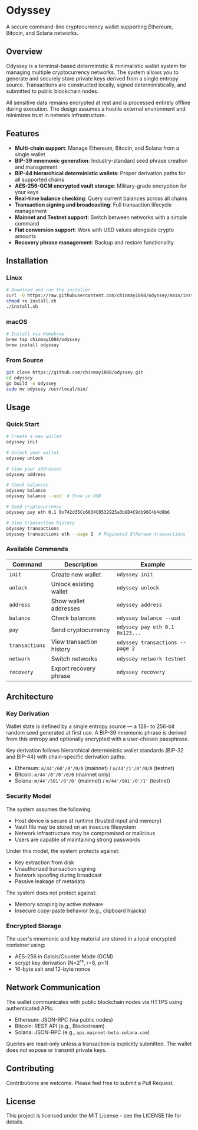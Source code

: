 # Odyssey

A secure command-line cryptocurrency wallet supporting Ethereum, Bitcoin, and Solana networks.

## Overview

Odyssey is a terminal-based deterministic & minimalistic wallet system for managing multiple cryptocurrency networks. The system allows you to generate and securely store private keys derived from a single entropy source. Transactions are constructed locally, signed deterministically, and submitted to public blockchain nodes.

All sensitive data remains encrypted at rest and is processed entirely offline during execution. The design assumes a hostile external environment and minimizes trust in network infrastructure.

## Features

- **Multi-chain support**: Manage Ethereum, Bitcoin, and Solana from a single wallet
- **BIP-39 mnemonic generation**: Industry-standard seed phrase creation and management
- **BIP-44 hierarchical deterministic wallets**: Proper derivation paths for all supported chains
- **AES-256-GCM encrypted vault storage**: Military-grade encryption for your keys
- **Real-time balance checking**: Query current balances across all chains
- **Transaction signing and broadcasting**: Full transaction lifecycle management
- **Mainnet and Testnet support**: Switch between networks with a simple command
- **Fiat conversion support**: Work with USD values alongside crypto amounts
- **Recovery phrase management**: Backup and restore functionality

## Installation

### Linux

```bash
# Download and run the installer
curl -O https://raw.githubusercontent.com/chinmay1088/odyssey/main/install.sh
chmod +x install.sh
./install.sh
```

### macOS

```bash
# Install via Homebrew
brew tap chinmay1088/odyssey
brew install odyssey
```

### From Source

```bash
git clone https://github.com/chinmay1088/odyssey.git
cd odyssey
go build -o odyssey
sudo mv odyssey /usr/local/bin/
```

## Usage

### Quick Start

```bash
# Create a new wallet
odyssey init

# Unlock your wallet
odyssey unlock

# View your addresses
odyssey address

# Check balances
odyssey balance
odyssey balance --usd  # Show in USD

# Send cryptocurrency
odyssey pay eth 0.1 0x742d35Cc6634C0532925a3b8D4C9db96C4b4d8b6

# View transaction history
odyssey transactions
odyssey transactions eth --page 2  # Paginated Ethereum transactions
```

### Available Commands

| Command | Description | Example |
|---------|-------------|---------|
| `init` | Create new wallet | `odyssey init` |
| `unlock` | Unlock existing wallet | `odyssey unlock` |
| `address` | Show wallet addresses | `odyssey address` |
| `balance` | Check balances | `odyssey balance --usd` |
| `pay` | Send cryptocurrency | `odyssey pay eth 0.1 0x123...` |
| `transactions` | View transaction history | `odyssey transactions --page 2` |
| `network` | Switch networks | `odyssey network testnet` |
| `recovery` | Export recovery phrase | `odyssey recovery` |

## Architecture

### Key Derivation

Wallet state is defined by a single entropy source — a 128- to 256-bit random seed generated at first use. A BIP-39 mnemonic phrase is derived from this entropy and optionally encrypted with a user-chosen passphrase.

Key derivation follows hierarchical deterministic wallet standards (BIP-32 and BIP-44) with chain-specific derivation paths:

- Ethereum: `m/44'/60'/0'/0/0` (mainnet) / `m/44'/1'/0'/0/0` (testnet)
- Bitcoin: `m/44'/0'/0'/0/0` (mainnet only)
- Solana: `m/44'/501'/0'/0'` (mainnet) / `m/44'/501'/0'/1'` (testnet)

### Security Model

The system assumes the following:

- Host device is secure at runtime (trusted input and memory)
- Vault file may be stored on an insecure filesystem
- Network infrastructure may be compromised or malicious
- Users are capable of maintaining strong passwords

Under this model, the system protects against:

- Key extraction from disk
- Unauthorized transaction signing
- Network spoofing during broadcast
- Passive leakage of metadata

The system does not protect against:

- Memory scraping by active malware
- Insecure copy-paste behavior (e.g., clipboard hijacks)

### Encrypted Storage

The user's mnemonic and key material are stored in a local encrypted container using:

- AES-256 in Galois/Counter Mode (GCM)
- scrypt key derivation (N=2¹⁵, r=8, p=1)
- 16-byte salt and 12-byte nonce

## Network Communication

The wallet communicates with public blockchain nodes via HTTPS using authenticated APIs:

- Ethereum: JSON-RPC (via public nodes)
- Bitcoin: REST API (e.g., Blockstream)
- Solana: JSON-RPC (e.g., `api.mainnet-beta.solana.com`)

Queries are read-only unless a transaction is explicitly submitted. The wallet does not expose or transmit private keys.

## Contributing

Contributions are welcome. Please feel free to submit a Pull Request.

## License

This project is licensed under the MIT License - see the LICENSE file for details.